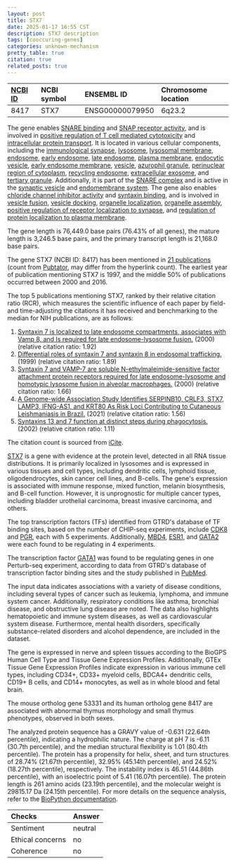 ```yaml
---
layout: post
title: STX7
date: 2025-01-17 16:55 CST
description: STX7 description
tags: [cooccuring-genes]
categories: unknown-mechanism
pretty_table: true
citation: true
related_posts: true
---
```




| [NCBI ID](https://www.ncbi.nlm.nih.gov/gene/8417) | NCBI symbol | ENSEMBL ID | Chromosome location |
| :-------- | :------- | :-------- | :------- |
| 8417  | STX7 | ENSG00000079950 | 6q23.2 |



The gene enables [SNARE binding](https://amigo.geneontology.org/amigo/term/GO:0000149) and [SNAP receptor activity](https://amigo.geneontology.org/amigo/term/GO:0005484), and is involved in [positive regulation of T cell mediated cytotoxicity](https://amigo.geneontology.org/amigo/term/GO:0001916) and [intracellular protein transport](https://amigo.geneontology.org/amigo/term/GO:0006886). It is located in various cellular components, including the [immunological synapse](https://amigo.geneontology.org/amigo/term/GO:0001772), [lysosome](https://amigo.geneontology.org/amigo/term/GO:0005764), [lysosomal membrane](https://amigo.geneontology.org/amigo/term/GO:0005765), [endosome](https://amigo.geneontology.org/amigo/term/GO:0005768), [early endosome](https://amigo.geneontology.org/amigo/term/GO:0005769), [late endosome](https://amigo.geneontology.org/amigo/term/GO:0005770), [plasma membrane](https://amigo.geneontology.org/amigo/term/GO:0005886), [endocytic vesicle](https://amigo.geneontology.org/amigo/term/GO:0030139), [early endosome membrane](https://amigo.geneontology.org/amigo/term/GO:0031901), [vesicle](https://amigo.geneontology.org/amigo/term/GO:0031982), [azurophil granule](https://amigo.geneontology.org/amigo/term/GO:0042582), [perinuclear region of cytoplasm](https://amigo.geneontology.org/amigo/term/GO:0048471), [recycling endosome](https://amigo.geneontology.org/amigo/term/GO:0055037), [extracellular exosome](https://amigo.geneontology.org/amigo/term/GO:0070062), and [tertiary granule](https://amigo.geneontology.org/amigo/term/GO:0070820). Additionally, it is part of the [SNARE complex](https://amigo.geneontology.org/amigo/term/GO:0031201) and is active in the [synaptic vesicle](https://amigo.geneontology.org/amigo/term/GO:0008021) and [endomembrane system](https://amigo.geneontology.org/amigo/term/GO:0012505). The gene also enables [chloride channel inhibitor activity](https://amigo.geneontology.org/amigo/term/GO:0019869) and [syntaxin binding](https://amigo.geneontology.org/amigo/term/GO:0019905), and is involved in [vesicle fusion](https://amigo.geneontology.org/amigo/term/GO:0006906), [vesicle docking](https://amigo.geneontology.org/amigo/term/GO:0048278), [organelle localization](https://amigo.geneontology.org/amigo/term/GO:0051640), [organelle assembly](https://amigo.geneontology.org/amigo/term/GO:0070925), [positive regulation of receptor localization to synapse](https://amigo.geneontology.org/amigo/term/GO:1902685), and [regulation of protein localization to plasma membrane](https://amigo.geneontology.org/amigo/term/GO:1903076).


The gene length is 76,449.0 base pairs (76.43% of all genes), the mature length is 3,246.5 base pairs, and the primary transcript length is 21,168.0 base pairs.


The gene STX7 (NCBI ID: 8417) has been mentioned in [21 publications](https://pubmed.ncbi.nlm.nih.gov/?term=%22STX7%22) (count from [Pubtator](https://academic.oup.com/nar/article/47/W1/W587/5494727), may differ from the hyperlink count). The earliest year of publication mentioning STX7 is 1997, and the middle 50% of publications occurred between 2000 and 2016.


The top 5 publications mentioning STX7, ranked by their relative citation ratio (RCR), which measures the scientific influence of each paper by field- and time-adjusting the citations it has received and benchmarking to the median for NIH publications, are as follows:

1. [Syntaxin 7 is localized to late endosome compartments, associates with Vamp 8, and Is required for late endosome-lysosome fusion.](https://pubmed.ncbi.nlm.nih.gov/10982406) (2000) (relative citation ratio: 1.92)
2. [Differential roles of syntaxin 7 and syntaxin 8 in endosomal trafficking.](https://pubmed.ncbi.nlm.nih.gov/10564279) (1999) (relative citation ratio: 1.89)
3. [Syntaxin 7 and VAMP-7 are soluble N-ethylmaleimide-sensitive factor attachment protein receptors required for late endosome-lysosome and homotypic lysosome fusion in alveolar macrophages.](https://pubmed.ncbi.nlm.nih.gov/10888671) (2000) (relative citation ratio: 1.66)
4. [A Genome-wide Association Study Identifies SERPINB10, CRLF3, STX7, LAMP3, IFNG-AS1, and KRT80 As Risk Loci Contributing to Cutaneous Leishmaniasis in Brazil.](https://pubmed.ncbi.nlm.nih.gov/32830257) (2021) (relative citation ratio: 1.56)
5. [Syntaxins 13 and 7 function at distinct steps during phagocytosis.](https://pubmed.ncbi.nlm.nih.gov/12218144) (2002) (relative citation ratio: 1.11)

The citation count is sourced from [iCite](https://icite.od.nih.gov).


[STX7](https://www.proteinatlas.org/ENSG00000079950-STX7) is a gene with evidence at the protein level, detected in all RNA tissue distributions. It is primarily localized in lysosomes and is expressed in various tissues and cell types, including dendritic cells, lymphoid tissue, oligodendrocytes, skin cancer cell lines, and B-cells. The gene's expression is associated with immune response, mixed function, melanin biosynthesis, and B-cell function. However, it is unprognostic for multiple cancer types, including bladder urothelial carcinoma, breast invasive carcinoma, and others.


The top transcription factors (TFs) identified from GTRD's database of TF binding sites, based on the number of CHIP-seq experiments, include [CDK8](https://www.ncbi.nlm.nih.gov/gene/1024) and [PGR](https://www.ncbi.nlm.nih.gov/gene/5241), each with 5 experiments. Additionally, [MBD4](https://www.ncbi.nlm.nih.gov/gene/8930), [ESR1](https://www.ncbi.nlm.nih.gov/gene/2099), and [GATA2](https://www.ncbi.nlm.nih.gov/gene/2624) were each found to be regulating in 4 experiments.


The transcription factor [GATA1](https://www.ncbi.nlm.nih.gov/gene/9968) was found to be regulating genes in one Perturb-seq experiment, according to data from GTRD's database of transcription factor binding sites and the study published in [PubMed](https://pubmed.ncbi.nlm.nih.gov/35688146/).


The input data indicates associations with a variety of disease conditions, including several types of cancer such as leukemia, lymphoma, and immune system cancer. Additionally, respiratory conditions like asthma, bronchial disease, and obstructive lung disease are noted. The data also highlights hematopoietic and immune system diseases, as well as cardiovascular system disease. Furthermore, mental health disorders, specifically substance-related disorders and alcohol dependence, are included in the dataset.



The gene is expressed in nerve and spleen tissues according to the BioGPS Human Cell Type and Tissue Gene Expression Profiles. Additionally, GTEx Tissue Gene Expression Profiles indicate expression in various immune cell types, including CD34+, CD33+ myeloid cells, BDCA4+ dendritic cells, CD19+ B cells, and CD14+ monocytes, as well as in whole blood and fetal brain.



The mouse ortholog gene 53331 and its human ortholog gene 8417 are associated with abnormal thymus morphology and small thymus phenotypes, observed in both sexes.


The analyzed protein sequence has a GRAVY value of -0.631 (22.64th percentile), indicating a hydrophilic nature. The charge at pH 7 is -6.11 (30.7th percentile), and the median structural flexibility is 1.01 (80.4th percentile). The protein has a propensity for helix, sheet, and turn structures of 28.74% (21.67th percentile), 32.95% (45.14th percentile), and 24.52% (18.27th percentile), respectively. The instability index is 46.51 (44.86th percentile), with an isoelectric point of 5.41 (16.07th percentile). The protein length is 261 amino acids (23.19th percentile), and the molecular weight is 29815.17 Da (24.15th percentile). For more details on the sequence analysis, refer to the [BioPython documentation](https://biopython.org/docs/1.75/api/Bio.SeqUtils.ProtParam.html).





| Checks    | Answer |
| :-------- | :------- |
| Sentiment  | neutral   |
| Ethical concerns | no     |
| Coherence    | no    |